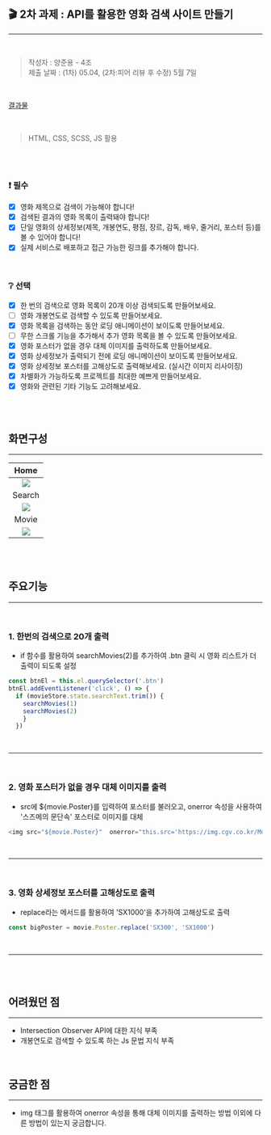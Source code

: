 ## 🎬 2차 과제 : API를 활용한 영화 검색 사이트 만들기
---
<br>

> 작성자 : 양준용 - 4조  
> 제출 날짜 : (1차) 05.04, (2차:피어 리뷰 후 수정) 5월 7일

<br>

[결과물](https://kdt5-yangjunyong-movie-search.netlify.app/#/)  

<br>

> HTML, CSS, SCSS, JS 활용

<br><br>


### ❗ 필수

- [x] 영화 제목으로 검색이 가능해야 합니다!
- [x] 검색된 결과의 영화 목록이 출력돼야 합니다!
- [x] 단일 영화의 상세정보(제목, 개봉연도, 평점, 장르, 감독, 배우, 줄거리, 포스터 등)를 볼 수 있어야 합니다!
- [x] 실제 서비스로 배포하고 접근 가능한 링크를 추가해야 합니다.

<br>

### ❔ 선택

- [x] 한 번의 검색으로 영화 목록이 20개 이상 검색되도록 만들어보세요.
- [ ] 영화 개봉연도로 검색할 수 있도록 만들어보세요.
- [x] 영화 목록을 검색하는 동안 로딩 애니메이션이 보이도록 만들어보세요.
- [ ] 무한 스크롤 기능을 추가해서 추가 영화 목록을 볼 수 있도록 만들어보세요.
- [x] 영화 포스터가 없을 경우 대체 이미지를 출력하도록 만들어보세요.
- [x] 영화 상세정보가 출력되기 전에 로딩 애니메이션이 보이도록 만들어보세요.
- [x] 영화 상세정보 포스터를 고해상도로 출력해보세요. (실시간 이미지 리사이징)
- [x] 차별화가 가능하도록 프로젝트를 최대한 예쁘게 만들어보세요.
- [x] 영화와 관련된 기타 기능도 고려해보세요.

<br><br>

## 화면구성
---
|Home|
|:--:|
|![](https://user-images.githubusercontent.com/128226527/236654694-12a94401-bf96-4116-8e81-01eab8a9a0c7.png)|
|Search|
|![](https://user-images.githubusercontent.com/128226527/236654767-6641e477-c492-49a5-ba39-788f44d10dce.png)|
|Movie|
|![](https://user-images.githubusercontent.com/128226527/236654790-e432fce7-e26e-4831-8751-047f8eedef8c.png)|

<br><br>

## 주요기능
---
<br>

### 1. 한번의 검색으로 20개 출력   

- if 함수를 활용하여 searchMovies(2)를 추가하여 .btn 클릭 시 영화 리스트가 더 출력이 되도록 설정 

```js
const btnEl = this.el.querySelector('.btn')
btnEl.addEventListener('click', () => {
  if (movieStore.state.searchText.trim()) {
    searchMovies(1)
    searchMovies(2)
    }
  })
```
<br>

---

<br>

### 2. 영화 포스터가 없을 경우 대체 이미지를 출력  

- src에 ${movie.Poster}를 입력하여 포스터를 불러오고, onerror 속성을 사용하여 '스즈메의 문단속' 포스터로 이미지를 대체

```js
<img src="${movie.Poster}"  onerror="this.src='https://img.cgv.co.kr/Movie/Thumbnail/Poster/000086/86815/86815_1000.jpg'" />
```

<br>

---

<br>

### 3. 영화 상세정보 포스터를 고해상도로 출력  

- replace라는 메서드를 활용하여 'SX1000'을 추가하여 고해상도로 출력

```js
const bigPoster = movie.Poster.replace('SX300', 'SX1000')
```

<br>

---

<br><br>

## 어려웠던 점 
---
- Intersection Observer API에 대한 지식 부족
- 개봉연도로 검색할 수 있도록 하는 Js 문법 지식 부족 

<br>

## 궁금한 점 
---
- img 태그를 활용하여 onerror 속성을 통해 대체 이미지를 출력하는 방법 이외에 다른 방법이 있는지 궁금합니다.

<!-- ### Home - Movie Information Introduce
- Avengers Infinity War 영화에 대한 간단한 정보 및 관련 영화에 대한 정보를 제공하고자 했습니다.
- Trailer 버튼 클릭 시 새 탭으로 Youtube 사이트에 접속이 되어 예고편을 볼 수 있도록 했습니다.
- Related Movies Section - 관련 영화에 대한 간단한 정보를 제공하고자 했습니다.
영화 포스터 이미지를 클릭 시 새 탭으로 Marvel 사이트에 접속이 되어 해당 영화에 대한 자세한 정보를 얻을 수 있도록 했습니다.
- Best Scene Section - 명장면에 대한 이미지로 구성했습니다.
### Search - Hover Effect
- MovieItem Hover : 이미지 사이즈가 커지는 효과 및 간단한 영화 정보가 좌에서 우로 슬라이드가 되는 효과를 주었습니다.
### Search - Button Effect
- Button Hover : 영화 목록 추가 요청 버튼의 크기가 좌우로 늘어나면서 배경 색상이 변하는 효과를 주었습니다.
### ScrollTop -->